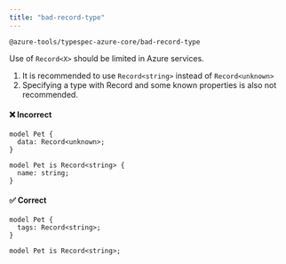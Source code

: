 ```yaml
---
title: "bad-record-type"
---
```


```text title="Full name"
@azure-tools/typespec-azure-core/bad-record-type
```

Use of `Record<X>` should be limited in Azure services.

1. It is recommended to use `Record<string>` instead of `Record<unknown>`
2. Specifying a type with Record and some known properties is also not recommended.

#### ❌ Incorrect

```tsp
model Pet {
  data: Record<unknown>;
}
```

```tsp
model Pet is Record<string> {
  name: string;
}
```

#### ✅ Correct

```tsp
model Pet {
  tags: Record<string>;
}
```

```tsp
model Pet is Record<string>;
```
